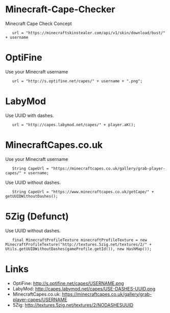 # Minecraft-Cape-Checker
Minecraft Cape Check Concept
```
   url = "https://minecraftskinstealer.com/api/v1/skin/download/bust/" + username
```

# OptiFine
Use your Minecraft username
```
   url = "http://s.optifine.net/capes/" + username + ".png";
```

# LabyMod
Use UUID with dashes.
```
   url = "http://capes.labymod.net/capes/" + player.aK();
```

# MinecraftCapes.co.uk
Use your Minecraft username
```
   String CapeUrl = "https://minecraftcapes.co.uk/gallery/grab-player-capes/" + username;
```
Use UUID without dashes.
```
   String CapeUrl = "https://www.minecraftcapes.co.uk/getCape/" + getUUIDWithoutDashes();
```

# 5Zig (Defunct)
Use UUID without dashes.
```
   final MinecraftProfileTexture minecraftProfileTexture = new MinecraftProfileTexture("http://textures.5zig.net/textures/2/" + Utils.getUUIDWithoutDashes(gameProfile.getId()), new HashMap());
```

# Links
- OptiFine: http://s.optifine.net/capes/USERNAME.png
- LabyMod: http://capes.labymod.net/capes/USE-DASHES-UUID.png
- MinecraftCapes.co.uk: https://minecraftcapes.co.uk/gallery/grab-player-capes/USERNAME
- 5Zig: http://textures.5zig.net/textures/2/NODASHESUUID
